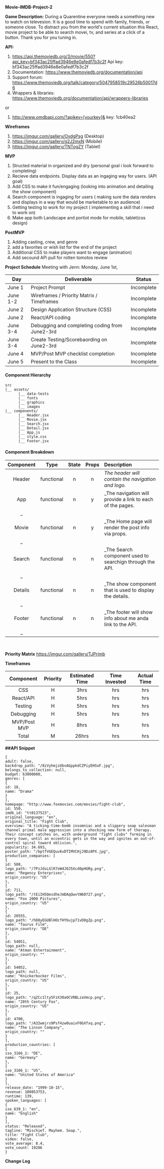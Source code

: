 **Movie-IMDB-Project-2**

**Game Description:** During a Quarentine everyone needs a something new to watch on televesion. It is a good time to spend with family, friends, or someone close. To distract you from the world's current situation this React, movie project to be able to search movei, tv, and series at a click of a button. Thank you for you tuning in. 

**API:**
1. https://api.themoviedb.org/3/movie/550?api_key=bf343ac25ffad3946e8e0afedf7b3c2f
Api key: bf343ac25ffad3946e8e0afedf7b3c2f
2. Documentation: https://www.themoviedb.org/documentation/api
3. Support forum: https://www.themoviedb.org/talk/category/5047958519c29526b50017d6
4. Wrappers & libraries: https://www.themoviedb.org/documentation/api/wrappers-libraries

or 

1. http://www.omdbapi.com/?apikey=[yourkey]&
key: 1cb40ea2

**Wireframes**
1. https://imgur.com/gallery/OvdgPsg (Desktop)
2. https://imgur.com/gallery/q2J2mxN (Mobile)
3. https://imgur.com/gallery/TNTogZY (Tablet)

**MVP**
1. Structed material in organized and dry (personal goal i look forward to completing)
2. Recieve data endpoints. Display data as an ingaging way for users. (API goal)
3. Add CSS to make it fun/engaging (looking into animation and detailing the show component) 
4. Search component is ingaging for users ( making sure the data renders and displays in a way that would be marketable to an audience)
5. Getting testing to work for my project ( implementing a skill that i need to work on)
6. Make app both Landscape and portiot mode for mobile, tablet(css design)

**PostMVP**
1. Adding casting, crew, and genre
2. add a favorites or wish list for the end of the project
3. Additional CSS to make players want to engage (animation)
4. Add secound APi pull for rotten tomotos review

**Project Schedule**
Meeting with Jenn: Monday, June 1st, 

|  Day | Deliverable | Status
|---|---| ---|
|June 1| Project Prompt | Incomplete
|June 1-2| Wireframes / Priority Matrix / Timeframes | Incomplete
|June 2| Design Application Structure  (CSS) | Incomplete
|June 2| React/API coding | Incomplete
|June 3-4| Debugging and completing coding from June2-3rd  | Incomplete
|June 3-4| Create Testing/Scorebaording on June2-3rd  | Incomplete
|June 4| MVP/Post MVP checklist completion | Incomplete
|June 5| Present to the Class| Incomplete

#### Component Hierarchy

```
src
|__ assets/
      |__ data-tests
      |__ fonts
      |__ graphics
      |__ images
|__ components/
      |__ Header.jsx
      |__ Movie.jsx
      |__ Search.jsx
      |__ Detail.jsx
      |__ App.js
      |__ style.css
      |__ Footer.jsx
```
      
#### Component Breakdown

|  Component   |    Type    | State | Props | Description                                                      |
| :----------: | :--------: | :---: | :---: | :--------------------------------------------------------------- |
|    Header    | functional |   n   |   n   | _The header will contain the navigation and logo._               |
|  App  | functional |   n   |   y   | _The navigation will provide a link to each of the pages.
_       |
| Movie | functional |   n   |   y   | _The Home page will render the post info via props.
_                 |
|    Search    | functional |   n   |   n   | _The Search component used to searchign through the API.
_ |
|    Details    | functional |   n   |   n   | _The show component that is used to display the details.
_ |
|    Footer    | functional |   n   |   n   | _The footer will show info about me anda link to the API.
_ |

<br>

**Priority Matrix**
https://imgur.com/gallery/TJPrjmb

**Timeframes**

| Component | Priority | Estimated Time | Time Invested | Actual Time |
| :---: | :---: |  :---: | :---: | :---: |
| CSS | H | 3hrs| hrs | hrs|
| React/API| H | 5hrs| hrs  | hrs |
| Testing | H | 5hrs| hrs | hrs |
| Debugging | H | 5hrs| hrs | hrs |
| MVP/Post MVP | H | 8hrs| hrs | hrs|
| Total | M | 26hrs|  hrs |  hrs |

**##API Snippet**
```
{
adult: false,
backdrop_path: "/8iVyhmjzUbvAGppkdCZPiyEHSoF.jpg",
belongs_to_collection: null,
budget: 63000000,
genres: [
{
id: 18,
name: "Drama"
}
],
homepage: "http://www.foxmovies.com/movies/fight-club",
id: 550,
imdb_id: "tt0137523",
original_language: "en",
original_title: "Fight Club",
overview: "A ticking-time-bomb insomniac and a slippery soap salesman channel primal male aggression into a shocking new form of therapy. Their concept catches on, with underground "fight clubs" forming in every town, until an eccentric gets in the way and ignites an out-of-control spiral toward oblivion.",
popularity: 34.693,
poster_path: "/bptfVGEQuv6vDTIMVCHjJ9Dz8PX.jpg",
production_companies: [
{
id: 508,
logo_path: "/7PzJdsLGlR7oW4J0J5Xcd0pHGRg.png",
name: "Regency Enterprises",
origin_country: "US"
},
{
id: 711,
logo_path: "/tEiIH5QesdheJmDAqQwvtN60727.png",
name: "Fox 2000 Pictures",
origin_country: "US"
},
{
id: 20555,
logo_path: "/hD8yEGUBlHOcfHYbujp71vD8gZp.png",
name: "Taurus Film",
origin_country: "DE"
},
{
id: 54051,
logo_path: null,
name: "Atman Entertainment",
origin_country: ""
},
{
id: 54052,
logo_path: null,
name: "Knickerbocker Films",
origin_country: "US"
},
{
id: 25,
logo_path: "/qZCc1lty5FzX30aOCVRBLzaVmcp.png",
name: "20th Century Fox",
origin_country: "US"
},
{
id: 4700,
logo_path: "/A32wmjrs9Psf4zw0uaixF0GXfxq.png",
name: "The Linson Company",
origin_country: ""
}
],
production_countries: [
{
iso_3166_1: "DE",
name: "Germany"
},
{
iso_3166_1: "US",
name: "United States of America"
}
],
release_date: "1999-10-15",
revenue: 100853753,
runtime: 139,
spoken_languages: [
{
iso_639_1: "en",
name: "English"
}
],
status: "Released",
tagline: "Mischief. Mayhem. Soap.",
title: "Fight Club",
video: false,
vote_average: 8.4,
vote_count: 19286
}
```

**Change Log**